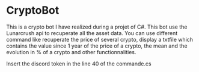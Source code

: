 # CryptoBot

This is a crypto bot I have realized during a projet of C#. This bot use the Lunarcrush api to recuperate all the asset data. 
You can use different command like recuperate the price of several crypto, display a txtfile which contains the value since 1 year of the price of a crypto, the mean and the evolution in % of a crypto and other functionnalities.

Insert the discord token in the line 40 of the commande.cs

